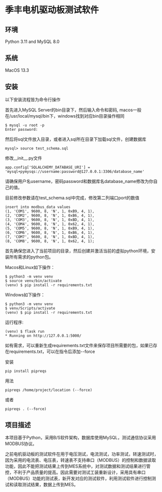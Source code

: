 # 季丰电机驱动板测试软件

## 环境

Python 3.11 and MySQL 8.0

## 系统

MacOS 13.3

## 安装

以下安装流程皆为命令行操作

首先进入MySQL Server的bin目录下，然后输入命令和密码, macos一般在/usr/local/mysql/bin下，windows找到对应bin目录操作相同

```
$ mysql -u root -p
Enter password:
```

然后将sql文件放入目录，或者进入sql所在目录下加载sql文件，创建数据库

`mysql> source test_schema.sql`

修改__init__.py文件

```
app.config['SQLALCHEMY_DATABASE_URI'] = 'mysql+pymysqs://username:password@127.0.0.1:3306/database_name'
```

请确保用户名username，密码password和数据库名database_name修改为你自己的值。

目前修改参数请在test_schema.sql中完成，修改第二列端口port的数值
```
insert into modbus_data values
(1, 'COM1', 9600, 8, 'N', 1, 0xB9, 4, 1),
(2, 'COM2', 9600, 8, 'N', 1, 0xB6, 4, 1),
(3, 'COM3', 9600, 8, 'N', 1, 0xBD, 4, 1),
(4, 'COM4', 9600, 8, 'N', 1, 0x62, 4, 1),
(5, 'COM5', 9600, 8, 'N', 1, 0xB9, 4, 1),
(6, 'COM6', 9600, 8, 'N', 1, 0xB6, 4, 1),
(7, 'COM7', 9600, 8, 'N', 1, 0xBD, 4, 1),
(8, 'COM8', 9600, 8, 'N', 1, 0x62, 4, 1);
```

首先确保您进入了当前项目的目录，然后创建并激活当前的虚拟python环境，安装所有需求的python包。

Macos和Linux如下操作：

```
$ python3 -m venv venv
$ source venv/bin/activate 
(venv) $ pip install -r requirements.txt
```

Windows如下操作：

```
$ python3 -m venv venv
$ venv/Scripts/activate 
(venv) $ pip install -r requirements.txt
```

运行程序:

```
(venv) $ flask run
* Running on http://127.0.0.1:5000/
```

如有需求，可以重新生成requirements.txt文件来保存项目所需要的包，如果已存在requirements.txt，可以在指令后添加--force

安装

`pip install pipreqs`

用法

`pipreqs /home/project/location (--force)`

或者

`pipreqs . (--force)`

## 项目描述

本项目基于Python，采用B/S软件架构，数据库使用MySQL，测试通信协议采用MODBUS协议。

之前电机驱动板的测试软件在用于电压测试，电流测试，功率测试，转速测试时，因为采用的电流表、电压表，转速表不支持串口（MODBUS）的控制和数据读取功能，因此不能把测试结果上传到MES系统中，对测试数据和测试结果进行管控，不利于产品质量的提高。因此需要对测试工装重新设计，采用具有串口（MODBUS）功能的测试表，新开发对应的测试软件，利用测试软件进行控制测试和读取测试结果，数据上传到MES。



